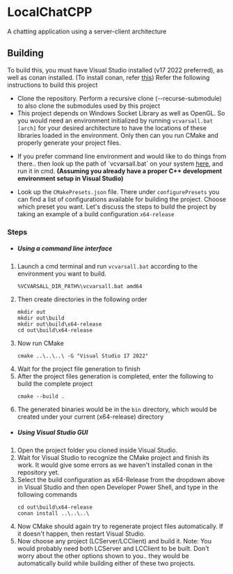 # LocalChatCPP
A chatting application using a server-client architecture

## Building
To build this, you must have Visual Studio installed (v17 2022 preferred), as well as conan installed.
(To install conan, refer <a href="https://docs.conan.io/1/installation.html">this</a>)
Refer the following instructions to build this project
* Clone the repository. Perform a recursive clone (--recurse-submodule) to also clone the submodules used by this project
* This project depends on Windows Socket Library as well as OpenGL. So you would need an environment initialized by running `vcvarsall.bat [arch]` for your desired architecture to have the locations of these libraries loaded in the environment. Only then can you run CMake and properly generate your project files.
* <p>If you prefer command line environment and would like to do things from there.. then look up the path of `vcvarsall.bat` on your system <a href="https://stackoverflow.com/questions/55097222/vcvarsall-bat-for-visual-studio-2019">here</a>, and run it in cmd. <b>(Assuming you already have a proper C++ development environment setup in Visual Studio)</b></p></p>
* Look up the `CMakePresets.json` file. There under `configurePresets` you can find a list of configurations available for building the project. Choose which preset you want. Let's discuss the steps to build the project by taking an example of a build configuration `x64-release`
### Steps
* ##### Using a command line interface
1) Launch a cmd terminal and run `vcvarsall.bat` according to the environment you want to build.
   ```
   %VCVARSALL_DIR_PATH%\vcvarsall.bat amd64
   ```
2) Then create directories in the following order
   ```
   mkdir out
   mkdir out\build
   mkdir out\build\x64-release
   cd out\build\x64-release
   ```
3) Now run CMake
   ```
   cmake ..\..\..\ -G "Visual Studio 17 2022"
   ```
4) Wait for the project file generation to finish
5) After the project files generation is completed, enter the following to build the complete project
   ```
   cmake --build .
   ```
6) The generated binaries would be in the `bin` directory, which would be created under your current (x64-release) directory

* ##### Using Visual Studio GUI
1) Open the project folder you cloned inside Visual Studio.
2) Wait for Visual Studio to recognize the CMake project and finish its work. It would give some errors as we haven't installed conan in the repository yet.
3) Select the build configuration as x64-Release from the dropdown above in Visual Studio and then open Developer Power Shell, and type in the following commands
   ```
   cd out\build\x64-release
   conan install ..\..\..\
   ```
4) Now CMake should again try to regenerate project files automatically. If it doesn't happen, then restart Visual Studio.
5) Now choose any project (LCServer/LCClient) and build it. Note: You would probably need both LCServer and LCClient to be built. Don't worry about the other options shown to you.. they would be automatically build while building either of these two projects.
   
